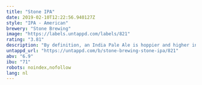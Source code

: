 ```yaml
---
title: "Stone IPA"
date: 2019-02-10T12:22:56.940127Z
style: "IPA - American"
brewery: "Stone Brewing"
image: "https://labels.untappd.com/labels/821"
rating: "3.81"
description: "By definition, an India Pale Ale is hoppier and higher in alcohol than its little brother, pale ale — and we deliver in spades. Now one of the most well respected and best-selling IPAs in the country, this golden beauty explodes with citrusy flavor and hop aromas, all perfectly balanced by a subtle malt character.  This crisp, extra hoppy brew is hugely refreshing on a hot day, but will always deliver no matter when you choose to drink it.  Hops: Magnum, Chinook & Centennial"
untappd_url: "https://untappd.com/b/stone-brewing-stone-ipa/821"
abv: "6.9"
ibu: "71"
robots: noindex,nofollow
lang: nl
---
```

